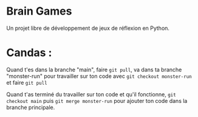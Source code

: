 # Brain Games

Un projet libre de développement de jeux de réflexion en Python.






# Candas :

Quand t'es dans la branche "main", faire ```git pull```, va dans ta branche "monster-run" pour travailler sur ton code avec ```git checkout monster-run``` et faire ```git pull```


Quand t'as terminé du travailler sur ton code et qu'il fonctionne, ```git checkout main``` puis ```git merge monster-run``` pour ajouter ton code dans la branche principale.